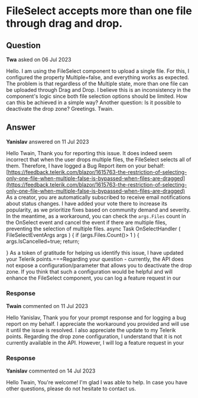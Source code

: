 # FileSelect accepts more than one file through drag and drop.

## Question

**Twa** asked on 06 Jul 2023

Hello. I am using the FileSelect component to upload a single file. For this, I configured the property Multiple=false, and everything works as expected. The problem is that regardless of the Multiple state, more than one file can be uploaded through Drag and Drop. I believe this is an inconsistency in the component's logic since both file selection options should be limited. How can this be achieved in a simple way? Another question: Is it possible to deactivate the drop zone? Greetings. Twain.

## Answer

**Yanislav** answered on 11 Jul 2023

Hello Twain, Thank you for reporting this issue. It does indeed seem incorrect that when the user drops multiple files, the FileSelect selects all of them. Therefore, I have logged a Bug Report item on your behalf: [https://feedback.telerik.com/blazor/1615763-the-restriction-of-selecting-only-one-file-when-multiple-false-is-bypassed-when-files-are-dragged](https://feedback.telerik.com/blazor/1615763-the-restriction-of-selecting-only-one-file-when-multiple-false-is-bypassed-when-files-are-dragged) As a creator, you are automatically subscribed to receive email notifications about status changes. I have added your vote there to increase its popularity, as we prioritize fixes based on community demand and severity. In the meantime, as a workaround, you can check the ` args.Files ` count in the OnSelect event and cancel the event if there are multiple files, preventing the selection of multiple files. async Task OnSelectHandler ( FileSelectEventArgs args ) { if (args.Files.Count()> 1 )
{
args.IsCancelled=true; return;

} As a token of gratitude for helping us identify this issue, I have updated your Telerik points.===Regarding your question - currently, the API does not expose a configuration/parameter that allows you to deactivate the drop zone. If you think that such a configuration would be helpful and will enhance the FileSelect component, you can log a feature request in our

### Response

**Twain** commented on 11 Jul 2023

Hello Yanislav, Thank you for your prompt response and for logging a bug report on my behalf. I appreciate the workaround you provided and will use it until the issue is resolved. I also appreciate the update to my Telerik points. Regarding the drop zone configuration, I understand that it is not currently available in the API. However, I will log a feature request in your

### Response

**Yanislav** commented on 14 Jul 2023

Hello Twain, You're welcome! I'm glad I was able to help. In case you have other questions, please do not hesitate to contact us.
